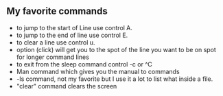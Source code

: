 ## My favorite commands


- to jump to the start of Line  use control A.
- to jump to the end of line use control E.
- to clear a line use control u.
- option (click) will get you to the spot of the line you want to be on spot for longer command lines
- to exit from the sleep command control -c or ^C
- Man command which gives you the manual to commands
- -ls command, not my favorite but I use it a lot to list what inside a file.
- "clear" command clears the screen

